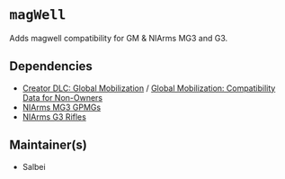 # `magWell`
Adds magwell compatibility for GM & NIArms MG3 and G3.

## Dependencies
- [Creator DLC: Global Mobilization](https://store.steampowered.com/app/1042220/Arma_3_Creator_DLC_Global_Mobilization__Cold_War_Germany/) / [Global Mobilization: Compatibility Data for Non-Owners](https://steamcommunity.com/sharedfiles/filedetails/?id=1776428269)
- [NIArms MG3 GPMGs](https://steamcommunity.com/sharedfiles/filedetails/?id=774809509)
- [NIArms G3 Rifles](https://steamcommunity.com/sharedfiles/filedetails/?id=667375637)

## Maintainer(s)
- Salbei
